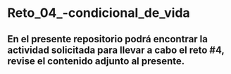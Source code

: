 # Reto_04_-condicional_de_vida

## En el presente repositorio podrá encontrar la actividad solicitada para llevar a cabo el reto #4, revise el contenido adjunto al presente.
